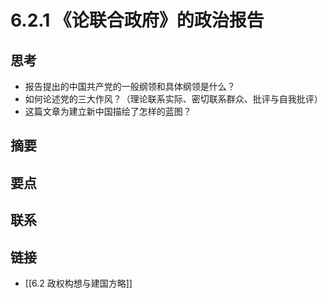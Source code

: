 # 6.2.1 《论联合政府》的政治报告

## 思考
- 报告提出的中国共产党的一般纲领和具体纲领是什么？
- 如何论述党的三大作风？（理论联系实际、密切联系群众、批评与自我批评）
- 这篇文章为建立新中国描绘了怎样的蓝图？

## 摘要
## 要点
## 联系
## 链接
- [[6.2 政权构想与建国方略]]
